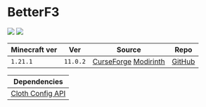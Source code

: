 # BetterF3

![](https://media.forgecdn.net/avatars/thumbnails/293/27/256/256/637327750859254377.png)
![](https://raw.githubusercontent.com/cominixo/BetterF3/architectury/1.19/docs/readme/readme-image.png)

| Minecraft ver | Ver      | Source                                                                                                             | Repo                                            |
| ------------- | -------- | ------------------------------------------------------------------------------------------------------------------ | ----------------------------------------------- |
| `1.21.1`      | `11.0.2` | [CurseForge](https://www.curseforge.com/minecraft/mc-mods/betterf3) [Modirinth](https://modrinth.com/mod/betterf3) | [GitHub](https://github.com/TreyRuffy/BetterF3) |

| Dependencies                                |
| ------------------------------------------- |
| [Cloth Config API](Cloth%20Config%20API.md) |

